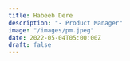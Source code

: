 ```yaml
---
title: Habeeb Dere
description: "- Product Manager"
image: "/images/pm.jpeg"
date: 2022-05-04T05:00:00Z
draft: false
---
```

